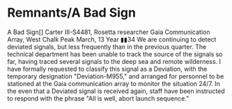 # Remnants/A Bad Sign

A Bad Sign[]
Carter III-S4481, Rosetta researcher
Gaia Communication Array, West Chalk Peak
March, 13 Year ▮▮34
We are continuing to detect deviated signals, but less frequently than in the previous quarter. The technical department has been unable to track the source of the signals so far, having traced several signals to the deep sea and remote wilderness. I have formally requested to classify this signal as a Deviation, with the temporary designation "Deviation-M955," and arranged for personnel to be stationed at the Gaia communication array to monitor the situation 24/7. In the even that a Deviated signal is received again, staff have been instructed to respond with the phrase "All is well, abort launch sequence."
